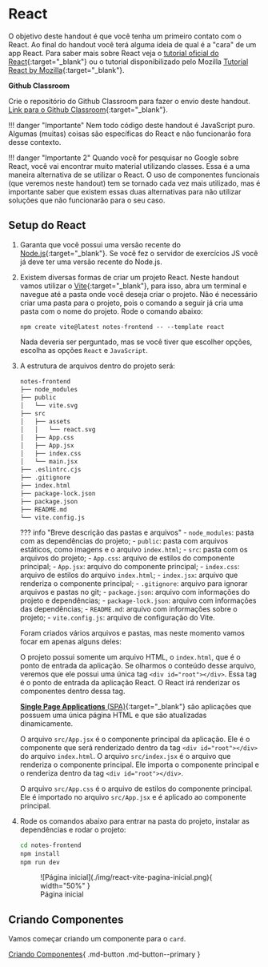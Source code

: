 # React

O objetivo deste handout é que você tenha um primeiro contato com o React. Ao final do handout você terá alguma ideia de qual é a "cara" de um app React. Para saber mais sobre React veja o [tutorial oficial do React](https://react.dev/learn/tutorial-tic-tac-toe){:target="_blank"} ou o tutorial disponibilizado pelo Mozilla [Tutorial React by Mozilla](https://developer.mozilla.org/en-US/docs/Learn/Tools_and_testing/Client-side_JavaScript_frameworks/React_getting_started){:target="_blank"}.

**Github Classroom**

Crie o repositório do Github Classroom para fazer o envio deste handout. [Link para o Github Classroom](https://classroom.github.com/a/e7nShEqQ){:target="_blank"}.

!!! danger "Importante"
    Nem todo código deste handout é JavaScript puro. Algumas (muitas) coisas são específicas do React e não funcionarão fora desse contexto.

!!! danger "Importante 2"
    Quando você for pesquisar no Google sobre React, você vai encontrar muito material utilizando classes. Essa é a uma maneira alternativa de se utilizar o React. O uso de componentes funcionais (que veremos neste handout) tem se tornado cada vez mais utilizado, mas é importante saber que existem essas duas alternativas para não utilizar soluções que não funcionarão para o seu caso.

## Setup do React

1. Garanta que você possui uma versão recente do [Node.js](https://nodejs.org/en/){:target="_blank"}. Se você fez o servidor de exercícios JS você já deve ter uma versão recente do Node.js.
2. Existem diversas formas de criar um projeto React. Neste handout vamos utilizar o [Vite](https://vitejs.dev/){:target="_blank"}, para isso, abra um terminal e navegue até a pasta onde você deseja criar o projeto. Não é necessário criar uma pasta para o projeto, pois o comando a seguir já cria uma pasta com o nome do projeto. 
    Rode o comando abaixo:
    ```
    npm create vite@latest notes-frontend -- --template react
    ```
    Nada deveria ser perguntado, mas se você tiver que escolher opções, escolha as opções `React` e `JavaScript`.

4. A estrutura de arquivos dentro do projeto será:
  
      ```
      notes-frontend
      ├── node_modules
      ├── public
      │   └── vite.svg
      ├── src
      │   ├── assets
      │   │   └── react.svg
      │   ├── App.css
      │   ├── App.jsx
      │   ├── index.css
      │   └── main.jsx
      ├── .eslintrc.cjs
      ├── .gitignore
      ├── index.html
      ├── package-lock.json
      ├── package.json
      ├── README.md
      └── vite.config.js
      ```

    ??? info "Breve descrição das pastas e arquivos" 
        - `node_modules`: pasta com as dependências do projeto;
        - `public`: pasta com arquivos estáticos, como imagens e o arquivo `index.html`;
        - `src`: pasta com os arquivos do projeto;
        - `App.css`: arquivo de estilos do componente principal;
        - `App.jsx`: arquivo do componente principal;
        - `index.css`: arquivo de estilos do arquivo `index.html`;
        - `index.jsx`: arquivo que renderiza o componente principal;
        - `.gitignore`: arquivo para ignorar arquivos e pastas no git;
        - `package.json`: arquivo com informações do projeto e dependências;
        - `package-lock.json`: arquivo com informações das dependências;
        - `README.md`: arquivo com informações sobre o projeto;
        - `vite.config.js`: arquivo de configuração do Vite.
    
    Foram criados vários arquivos e pastas, mas neste momento vamos focar em apenas alguns deles:

    O projeto possui somente um arquivo HTML, o `index.html`, que é o ponto de entrada da aplicação. Se olharmos o conteúdo desse arquivo, veremos que ele possui uma única tag `<div id="root"></div>`. Essa tag é o ponto de entrada da aplicação React. O React irá renderizar os componentes dentro dessa tag.

    [**Single Page Applications** (SPA)](){:target="_blank"} são aplicações que possuem uma única página HTML e que são atualizadas dinamicamente.

    O arquivo `src/App.jsx` é o componente principal da aplicação. Ele é o componente que será renderizado dentro da tag `<div id="root"></div>` do arquivo `index.html`. O arquivo `src/index.jsx` é o arquivo que renderiza o componente principal. Ele importa o componente principal e o renderiza dentro da tag `<div id="root"></div>`.

    O arquivo `src/App.css` é o arquivo de estilos do componente principal. Ele é importado no arquivo `src/App.jsx` e é aplicado ao componente principal.  

4. Rode os comandos abaixo para entrar na pasta do projeto, instalar as dependências e rodar o projeto:
    ```bash
    cd notes-frontend
    npm install
    npm run dev
    ```

    <figure markdown="span">
      ![Página inicial](./img/react-vite-pagina-inicial.png){ width="50%" }
      <figcaption>Página inicial</figcaption>
    </figure>

## Criando Componentes

Vamos começar criando um componente para o `card`.

[Criando Componentes](./parte-01-componentes.md){ .md-button .md-button--primary }
